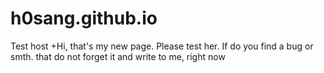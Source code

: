 # h0sang.github.io
Test host
+Hi, that's my new page. Please test her. If do you find a bug or smth. that do not forget it and write to me, right now

